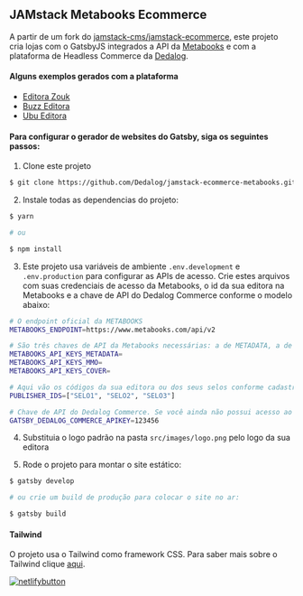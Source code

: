 ## JAMstack Metabooks Ecommerce

A partir de um fork do [jamstack-cms/jamstack-ecommerce](https://github.com/jamstack-cms/jamstack-ecommerce/tree/master), este projeto cria lojas com o GatsbyJS integrados a API da [Metabooks](https://metabooks.com/) e com a plataforma de Headless Commerce da [Dedalog](https://dedalog.com.br).

#### Alguns exemplos gerados com a plataforma

- [Editora Zouk](https://dedalog-commerce-zouk.netlify.app/)
- [Buzz Editora](https://dedalog-commerce-buzz.netlify.app/)
- [Ubu Editora](https://dedalog-commerce-ubu.netlify.app/)

#### Para configurar o gerador de websites do Gatsby, siga os seguintes passos:

1. Clone este projeto

```sh
$ git clone https://github.com/Dedalog/jamstack-ecommerce-metabooks.git
```

2. Instale todas as dependencias do projeto:

```sh
$ yarn

# ou

$ npm install
```

3. Este projeto usa variáveis de ambiente `.env.development` e `.env.production` para configurar as APIs de acesso. Crie estes arquivos com suas credenciais de acesso da Metabooks, o id da sua editora na Metabooks e a chave de API do Dedalog Commerce conforme o modelo abaixo:

```sh
# O endpoint oficial da METABOOKS
METABOOKS_ENDPOINT=https://www.metabooks.com/api/v2

# São três chaves de API da Metabooks necessárias: a de METADATA, a de COVER e a de MMO.
METABOOKS_API_KEYS_METADATA=
METABOOKS_API_KEYS_MMO=
METABOOKS_API_KEYS_COVER=

# Aqui vão os códigos da sua editora ou dos seus selos conforme cadastro da Metabooks. Por exemplo: BR0089671 é o selo Zahar da editora Companhia das Letras
PUBLISHER_IDS=["SELO1", "SELO2", "SELO3"]

# Chave de API do Dedalog Commerce. Se você ainda não possui acesso ao Dedalgo Commerce deixe em branco para testar
GATSBY_DEDALOG_COMMERCE_APIKEY=123456
```

4. Substituia o logo padrão na pasta `src/images/logo.png` pelo logo da sua editora

5. Rode o projeto para montar o site estático:

```sh
$ gatsby develop

# ou crie um build de produção para colocar o site no ar:

$ gatsby build
```

#### Tailwind

O projeto usa o Tailwind como framework CSS. Para saber mais sobre o Tailwind clique [aqui](https://tailwindcss.com/docs).

[![netlifybutton](https://www.netlify.com/img/deploy/button.svg)](https://app.netlify.com/start/deploy?repository=https://github.com/Dedalog/jamstack-ecommerce-metabooks)
